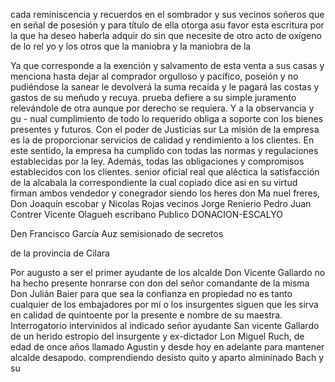 cada reminiscencia y recuerdos en el sombrador y sus vecinos soñeros
que en señal de posesión y para título de ella otorga asu
favor esta escritura por la que ha deseo haberla adquir
do sin que necesite de otro acto de oxígeno de lo rel
yo y los otros que la maniobra y la maniobra de la

Ya que corresponde a la exención y salvamento de esta venta a sus casas y menciona hasta dejar al comprador orgulloso y pacífico, poseíón y no pudiéndose la sanear le devolverá la suma recaída y le pagará las costas y gastos de su meñudo y recuya.
prueba defiere a su simple juramento relevándole de otra aunque por derecho se requiera. Y a la observancia y gu - nual cumplimiento de todo lo requerido obliga a soporte con los bienes presentes y futuros. Con el poder de Justicias sur
La misión de la empresa es la de proporcionar servicios de calidad y rendimiento a los clientes. En este sentido, la empresa ha cumplido con todas las normas y regulaciones establecidas por la ley. Además, todas las obligaciones y compromisos establecidos con los clientes.
senior oficial real que aléctica la satisfacción de la alcabala
la correspondiente la cual copiado dice asi
en su virtud firman ambos vendedor y conegrador siendo los heres don Ma
nuel freres, Don Joaquín escobar y Nicolas Rojas vecinos
Jorge Renierio
Pedro Juan Contrer
Vicente Olagueh
escribano Publico
DONACION-ESCALYO

Den Francisco García Auz semisionado de secretos

de la provincia de Cilara

Por augusto a ser el primer ayudante de los alcalde
Don Vicente Gallardo no ha hecho presente honrarse con don del señor comandante de la misma Don Julián Baier para que sea la confianza en propiedad no es tanto cualquier de
los embajadores por mí o los insurgentes siguen que les sirva en calidad de quintoente por la presente e nombre de su maestra.
Interrogatorio intervinidos al indicado señor ayudante San vicente Gallardo de un herido estropio del insurgente y ex-dictador Lon Miguel Ruch, de edad de once años llamado Agustin y desde hoy en adelante para mantener alcalde desapodo.
comprendiendo desisto quito y aparto almininado Bach y su